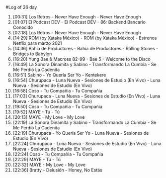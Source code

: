 #Log of 26 day

1. [00:31] Los Retros - Never Have Enough - Never Have Enough
1. [01:07] El Podcast DEV - El Podcast DEV - 86: Backend Bancario Conocido
1. [02:18] Los Retros - Never Have Enough - Never Have Enough
1. [14:29] ROM (by Xataka México) - ROM (by Xataka México) - Estrenos Netflix para marzo 2021
1. [14:36] Bahía de Productores - Bahía de Productores - Rolling Stones - Bridges to Babylon
1. [16:20] Yung Bae & Macross 82-99 - Bae 5 - Welcome to the Disco
1. [16:49] La Sonora Dinamita y Sabino - Transformando La Cumbia - Se Me Perdió La Cadenita
1. [16:51] Sabino - Yo Quería Ser Yo - Kentekere
1. [16:54] Churupaca - Luna Nueva - Sesiones de Estudio (En Vivo) - Luna Nueva - Sesiones de Estudio (En Vivo)
1. [16:58] Coso - Tu Compañia - Tu Compañia
1. [17:03] Churupaca - Luna Nueva - Sesiones de Estudio (En Vivo) - Luna Nueva - Sesiones de Estudio (En Vivo)
1. [19:50] Coso - Tu Compañia - Tu Compañia
1. [19:52] MAYE - Tú - Tú
1. [20:13] MAYE - My Love - My Love
1. [22:19] La Sonora Dinamita y Sabino - Transformando La Cumbia - Se Me Perdió La Cadenita
1. [22:19] Churupaca - Yo Quería Ser Yo - Luna Nueva - Sesiones de Estudio (En Vivo)
1. [22:24] Churupaca - Luna Nueva - Sesiones de Estudio (En Vivo) - Luna Nueva - Sesiones de Estudio (En Vivo)
1. [22:24] Coso - Tu Compañia - Tu Compañia
1. [22:29] MAYE - Tú - Tú
1. [22:32] MAYE - My Love - My Love
1. [22:36] Bratty - Delusión - Honey, No Estás
